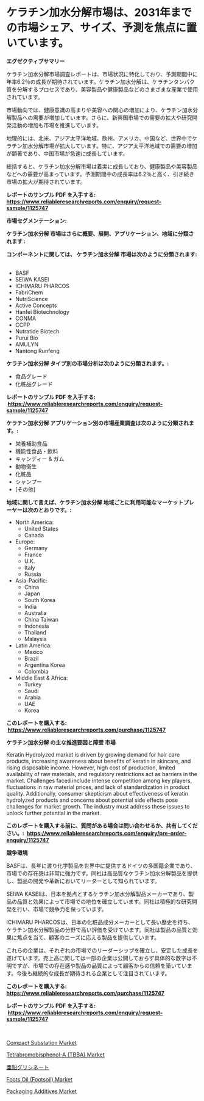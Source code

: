 <p><h1>ケラチン加水分解市場は、2031年までの市場シェア、サイズ、予測を焦点に置いています。</h1></p><p><strong>エグゼクティブサマリー</strong></p>
<p><p>ケラチン加水分解市場調査レポートは、市場状況に特化しており、予測期間中に年率6.2％の成長が期待されています。ケラチン加水分解は、ケラチンタンパク質を分解するプロセスであり、美容製品や健康製品などのさまざまな産業で使用されています。</p><p>市場動向では、健康意識の高まりや美容への関心の増加により、ケラチン加水分解製品への需要が増加しています。さらに、新興国市場での需要の拡大や研究開発活動の増加も市場を推進しています。</p><p>地理的には、北米、アジア太平洋地域、欧州、アメリカ、中国など、世界中でケラチン加水分解市場が拡大しています。特に、アジア太平洋地域での需要の増加が顕著であり、中国市場が急速に成長しています。</p><p>総括すると、ケラチン加水分解市場は着実に成長しており、健康製品や美容製品などへの需要が高まっています。予測期間中の成長率は6.2％と高く、引き続き市場の拡大が期待されています。</p></p>
<p><strong>レポートのサンプル PDF を入手する: <a href="https://www.reliableresearchreports.com/enquiry/request-sample/1125747">https://www.reliableresearchreports.com/enquiry/request-sample/1125747</a></strong></p>
<p><strong>市場セグメンテーション:</strong></p>
<p><strong> ケラチン加水分解 市場はさらに概要、展開、アプリケーション、地域に分類されます :</strong></p>
<p><strong>コンポーネントに関しては、 ケラチン加水分解 市場は次のように分類されます: &nbsp;</strong></p>
<p><ul><li>BASF</li><li>SEIWA KASEI</li><li>ICHIMARU PHARCOS</li><li>FabriChem</li><li>NutriScience</li><li>Active Concepts</li><li>Hanfei Biotechnology</li><li>CONMA</li><li>CCPP</li><li>Nutratide Biotech</li><li>Purui Bio</li><li>AMULYN</li><li>Nantong Runfeng</li></ul></p>
<p><strong> ケラチン加水分解 タイプ別の市場分析は次のように分類されます。:</strong></p>
<p><ul><li>食品グレード</li><li>化粧品グレード</li></ul></p>
<p><strong>レポートのサンプル PDF を入手する: &nbsp;<a href="https://www.reliableresearchreports.com/enquiry/request-sample/1125747">https://www.reliableresearchreports.com/enquiry/request-sample/1125747</a></strong></p>
<p><strong> ケラチン加水分解 アプリケーション別の市場産業調査は次のように分類されます。:</strong></p>
<p><ul><li>栄養補助食品</li><li>機能性食品・飲料</li><li>キャンディー & ガム</li><li>動物衛生</li><li>化粧品</li><li>シャンプー</li><li>[その他]</li></ul></p>
<p><strong>地域に関して言えば、ケラチン加水分解 地域ごとに利用可能なマーケットプレーヤーは次のとおりです。:</strong></p>
<p><ul>
    <li>
        North America:
        <ul>
            <li>United States</li>
            <li>Canada</li>
        </ul>
    </li>
    <li>
        Europe:
        <ul>
            <li>Germany</li>
            <li>France</li>
            <li>U.K.</li>
            <li>Italy</li>
            <li>Russia</li>
        </ul>
    </li>
    <li>
        Asia-Pacific:
        <ul>
            <li>China</li>
            <li>Japan</li>
            <li>South Korea</li>
            <li>India</li>
            <li>Australia</li>
            <li>China Taiwan</li>
            <li>Indonesia</li>
            <li>Thailand</li>
            <li>Malaysia</li>
        </ul>
    </li>
    <li>
        Latin America:
        <ul>
            <li>Mexico</li>
            <li>Brazil</li>
            <li>Argentina Korea</li>
            <li>Colombia</li>
        </ul>
    </li>
    <li>
        Middle East & Africa:
        <ul>
            <li>Turkey</li>
            <li>Saudi</li>
            <li>Arabia</li>
            <li>UAE</li>
            <li>Korea</li>
        </ul>
    </li>
    </ul></p>
<p><strong>このレポートを購入する: &nbsp;<a href="https://www.reliableresearchreports.com/purchase/1125747">https://www.reliableresearchreports.com/purchase/1125747</a></strong></p>
<p><strong>ケラチン加水分解 の主な推進要因と障壁 市場</strong></p>
<p><p>Keratin Hydrolyzed market is driven by growing demand for hair care products, increasing awareness about benefits of keratin in skincare, and rising disposable income. However, high cost of production, limited availability of raw materials, and regulatory restrictions act as barriers in the market. Challenges faced include intense competition among key players, fluctuations in raw material prices, and lack of standardization in product quality. Additionally, consumer skepticism about effectiveness of keratin hydrolyzed products and concerns about potential side effects pose challenges for market growth. The industry must address these issues to unlock further potential in the market.</p></p>
<p><strong>このレポートを購入する前に、質問がある場合は問い合わせるか、共有してください。:&nbsp; <a href="https://www.reliableresearchreports.com/enquiry/pre-order-enquiry/1125747">https://www.reliableresearchreports.com/enquiry/pre-order-enquiry/1125747</a></strong></p>
<p><strong>競争環境</strong></p>
<p><p>BASFは、長年に渡り化学製品を世界中に提供するドイツの多国籍企業であり、市場での存在感は非常に強力です。同社は高品質なケラチン加水分解製品を提供し、製品の開発や革新においてリーダーとして知られています。</p><p>SEIWA KASEIは、日本を拠点とするケラチン加水分解製品メーカーであり、製品の品質と効果によって市場での地位を確立しています。同社は積極的な研究開発を行い、市場で競争力を保っています。</p><p>ICHIMARU PHARCOSは、日本の化粧品成分メーカーとして長い歴史を持ち、ケラチン加水分解製品の分野で高い評価を受けています。同社は製品の品質と効果に焦点を当て、顧客のニーズに応える製品を提供しています。</p><p>これらの企業は、それぞれの市場でのリーダーシップを確立し、安定した成長を遂げています。売上高に関しては一部の企業は公開しておらず具体的な数字は不明ですが、市場での存在感や製品の品質によって顧客からの信頼を築いています。今後も継続的な成長が期待される企業として注目されています。</p></p>
<p><strong>このレポートを購入する: &nbsp; <a href="https://www.reliableresearchreports.com/purchase/1125747">https://www.reliableresearchreports.com/purchase/1125747</a></strong></p>
<p><strong>レポートのサンプル PDF を入手する: &nbsp;<a href="https://www.reliableresearchreports.com/enquiry/request-sample/1125747">https://www.reliableresearchreports.com/enquiry/request-sample/1125747</a></strong><strong></strong></p>
<p>&nbsp;</p>
<p><p><a href="https://view.publitas.com/reportprime-1/compact-substation-market-dynamics-2024-2031-also-about-its-market-trends-projections-and-opportunities/">Compact Substation Market</a></p><p><a href="https://view.publitas.com/reportprime-1/tetrabromobisphenol-a-tbba-market-size-growth-outlook-from-2023-to-2030-projecting-at-markets-trends-analysis-by-application-regional-outlook-and-revenue/">Tetrabromobisphenol-A (TBBA) Market</a></p><p><a href="https://github.com/sghwr779811674/Market-Research-Report-List-1/blob/main/5848055189569.md">亜鉛グリシネート</a></p><p><a href="https://bubble-tree-ea4.notion.site/Foots-Oil-Footsoil-Market-A-Comprehensive-Report-of-its-Market-Share-Growth-Trends-2024-2031-8a96ba0f6769497b91a5d5e5b846b573">Foots Oil (Footsoil) Market</a></p><p><a href="https://github.com/dringals/Market-Research-Report-List-3/blob/main/packaging-additives-market.md">Packaging Additives Market</a></p></p>